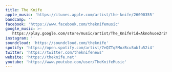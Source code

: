 ```yaml
---
title: The Knife
apple_music: 'https://itunes.apple.com/artist/the-knife/26090355'
bandcamp: ''
facebook: 'https://www.facebook.com/theknifemusic'
google_music: >-
   https://play.google.com/store/music/artist/The_Knife?id=Aknohuoe2r2tmxw5utuwr7b7h24
instagram: ''
soundcloud: 'https://soundcloud.com/theknife'
spotify: 'https://open.spotify.com/artist/7eQZTqEMozBcuSubfu52i4'
twitter: 'https://twitter.com/theknifenews'
website: 'https://theknife.net'
youtube: 'https://www.youtube.com/user/TheKnifeMusic'
---
```

